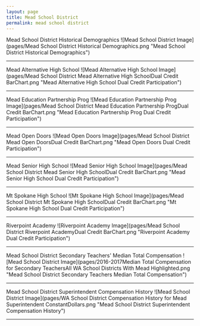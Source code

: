 ```yaml
---
layout: page
title: Mead School District
permalink: mead school district
---
```



Mead School District Historical Demographics
![Mead School District Image](pages/Mead School District Historical Demographics.png "Mead School District Historical Demographics")

___

Mead Alternative High School
![Mead Alternative High School Image](pages/Mead School District Mead Alternative High SchoolDual Credit BarChart.png "Mead Alternative High School Dual Credit Participation")

___

Mead Education Partnership Prog
![Mead Education Partnership Prog Image](pages/Mead School District Mead Education Partnership ProgDual Credit BarChart.png "Mead Education Partnership Prog Dual Credit Participation")

___

Mead Open Doors
![Mead Open Doors Image](pages/Mead School District Mead Open DoorsDual Credit BarChart.png "Mead Open Doors Dual Credit Participation")

___

Mead Senior High School
![Mead Senior High School Image](pages/Mead School District Mead Senior High SchoolDual Credit BarChart.png "Mead Senior High School Dual Credit Participation")

___

Mt Spokane High School
![Mt Spokane High School Image](pages/Mead School District Mt Spokane High SchoolDual Credit BarChart.png "Mt Spokane High School Dual Credit Participation")

___

Riverpoint Academy
![Riverpoint Academy Image](pages/Mead School District Riverpoint AcademyDual Credit BarChart.png "Riverpoint Academy Dual Credit Participation")

___

Mead School District Secondary Teachers' Median Total Compensation
![Mead School District Image](pages/2016-2017Median Total Compensation for Secondary TeachersAll WA School Districts With Mead Highlighted.png "Mead School District Secondary Teachers Median Total Compensation")

___

Mead School District Superintendent Compensation History
![Mead School District Image](pages/WA School District Compensation History for Mead Superintendent ConstantDollars.png "Mead School District Superintendent Compensation History")

___

